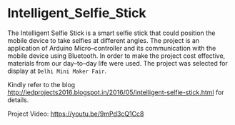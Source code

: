 # Intelligent_Selfie_Stick

The Intelligent Selfie Stick is a smart selfie stick that could position the mobile device to take selfies at different angles. The project is an application of Arduino Micro–controller and its communication with the mobile device using Bluetooth. In order to make the project cost effective, materials from our day–to–day life were used. The project was selected for display at `Delhi Mini Maker Fair`.

Kindly refer to the blog http://iedprojects2016.blogspot.in/2016/05/intelligent-selfie-stick.html for details.

Project Video: https://youtu.be/9mPd3cQ1Cc8
